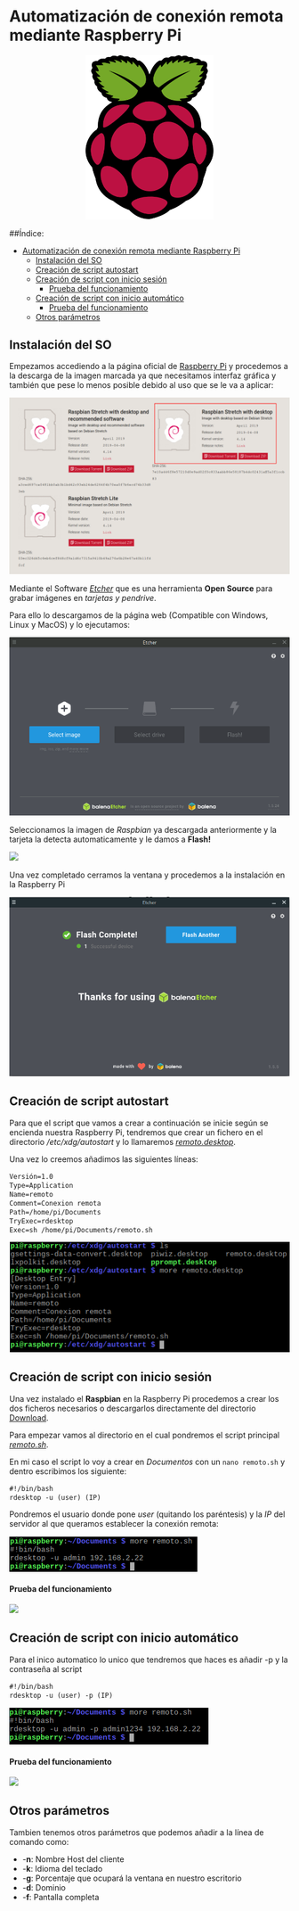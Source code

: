 # Automatización de conexión remota mediante Raspberry Pi

<center><img src="img/logo-raspberry.png"  alt="drawing" width="230"/></center>

##Índice:

- [Automatización de conexión remota mediante Raspberry Pi](#automatizaci%C3%B3n-de-conexi%C3%B3n-remota-mediante-raspberry-pi)
  - [Instalación del SO](#instalaci%C3%B3n-del-so)
  - [Creación de script autostart](#creaci%C3%B3n-de-script-autostart)
  - [Creación de script con inicio sesión](#creaci%C3%B3n-de-script-con-inicio-sesi%C3%B3n)
      - [Prueba del funcionamiento](#prueba-del-funcionamiento)
  - [Creación de script con inicio automático](#creaci%C3%B3n-de-script-con-inicio-autom%C3%A1tico)
      - [Prueba del funcionamiento](#prueba-del-funcionamiento-1)
  - [Otros parámetros](#otros-par%C3%A1metros)


## Instalación del SO

Empezamos accediendo a la página oficial de [Raspberry Pi](https://www.raspberrypi.org/downloads/raspbian/) y procedemos a la descarga de la imagen marcada ya que necesitamos interfaz gráfica y también que pese lo menos posible debido al uso que se le va a aplicar:

![](img/1.png)

Mediante el Software [*Etcher*](https://www.balena.io/etcher/) que es una herramienta **Open Source** para grabar imágenes en *tarjetas y pendrive*.

Para ello lo descargamos de la página web (Compatible con Windows, Linux y MacOS) y lo ejecutamos:

![](img/etcher.png)

Seleccionamos la imagen de *Raspbian* ya descargada anteriormente y la tarjeta la detecta automaticamente y le damos a **Flash!**

![](img/etcher2.png)

Una vez completado cerramos la ventana y procedemos a la instalación en la Raspberry Pi

![](img/etcher3.png)

## Creación de script autostart

Para que el script que vamos a crear a continuación se inicie según se encienda nuestra Raspberry Pi, tendremos que crear un fichero en el directorio */etc/xdg/autostart* y lo llamaremos [*remoto.desktop*](https://github.com/Wannaxry/script/blob/master/rdesktop%20autorun/Download/remoto.desktop).

Una vez lo creemos añadimos las siguientes líneas:

```[Desktop Entry]
Versión=1.0
Type=Application
Name=remoto
Comment=Conexion remota
Path=/home/pi/Documents
TryExec=rdesktop
Exec=sh /home/pi/Documents/remoto.sh
```

![](img/remoto-desktop.png)

## Creación de script con inicio sesión

Una vez instalado el **Raspbian** en la Raspberry Pi procedemos a crear los dos ficheros necesarios o descargarlos directamente del directorio [Download](https://github.com/Wannaxry/script/tree/master/rdesktop%20autorun/Download).

Para empezar vamos al directorio en el cual pondremos el script principal [*remoto.sh*](https://github.com/Wannaxry/script/blob/master/rdesktop%20autorun/Download/remoto.sh).

En mi caso el script lo voy a crear en *Documentos* con un `nano remoto.sh` y dentro escribimos los siguiente:

```
#!/bin/bash
rdesktop -u (user) (IP)
```

Pondremos el usuario donde pone *user* (quitando los paréntesis) y la *IP* del servidor al que queramos establecer la conexión remota:

![](img/remoto.png)

#### Prueba del funcionamiento

![](img/inicio-sesion.gif)

## Creación de script con inicio automático

Para el inico automatico lo unico que tendremos que haces es añadir -p y la contraseña al script

```
#!/bin/bash
rdesktop -u (user) -p (IP)
```

![](img/remoto(-p).png)

#### Prueba del funcionamiento

![](img/inicio-automatico.gif)


## Otros parámetros

Tambien tenemos otros parámetros que podemos añadir a la línea de comando como:

*   -**n**: Nombre Host del cliente
*   -**k**: Idioma del teclado
*   -**g**: Porcentaje que ocupará la ventana en nuestro escritorio
*   -**d**: Dominio
*   -**f**: Pantalla completa